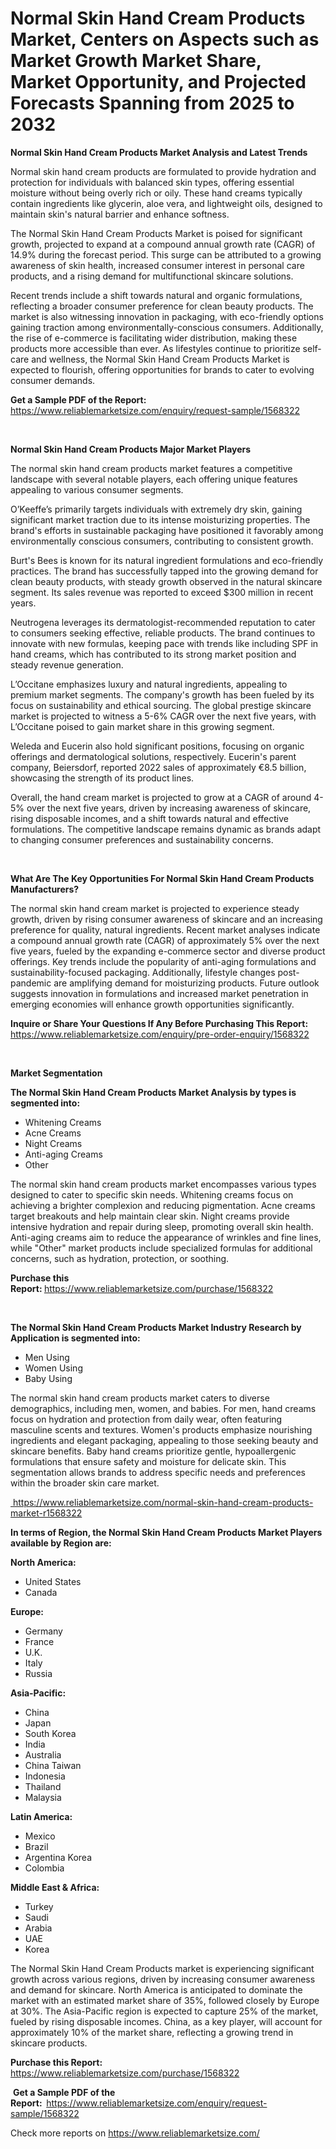 <p><h1>Normal Skin Hand Cream Products Market, Centers on Aspects such as Market Growth Market Share, Market Opportunity, and Projected Forecasts Spanning from 2025 to 2032</h1></p><p><strong>Normal Skin Hand Cream Products Market Analysis and Latest Trends</strong></p>
<p><p>Normal skin hand cream products are formulated to provide hydration and protection for individuals with balanced skin types, offering essential moisture without being overly rich or oily. These hand creams typically contain ingredients like glycerin, aloe vera, and lightweight oils, designed to maintain skin's natural barrier and enhance softness.</p><p>The Normal Skin Hand Cream Products Market is poised for significant growth, projected to expand at a compound annual growth rate (CAGR) of 14.9% during the forecast period. This surge can be attributed to a growing awareness of skin health, increased consumer interest in personal care products, and a rising demand for multifunctional skincare solutions. </p><p>Recent trends include a shift towards natural and organic formulations, reflecting a broader consumer preference for clean beauty products. The market is also witnessing innovation in packaging, with eco-friendly options gaining traction among environmentally-conscious consumers. Additionally, the rise of e-commerce is facilitating wider distribution, making these products more accessible than ever. As lifestyles continue to prioritize self-care and wellness, the Normal Skin Hand Cream Products Market is expected to flourish, offering opportunities for brands to cater to evolving consumer demands.</p></p>
<p><strong>Get a Sample PDF of the Report:&nbsp;</strong> <a href="https://www.reliablemarketsize.com/enquiry/request-sample/1568322?utm_campaign=3530&utm_medium=2&utm_source=Github&utm_content=ia&utm_term=25032025&utm_id=normal-skin-hand-cream-products">https://www.reliablemarketsize.com/enquiry/request-sample/1568322</a></p>
<p>&nbsp;</p>
<p><strong>Normal Skin Hand Cream Products Major Market Players</strong></p>
<p><p>The normal skin hand cream products market features a competitive landscape with several notable players, each offering unique features appealing to various consumer segments.</p><p>O’Keeffe’s primarily targets individuals with extremely dry skin, gaining significant market traction due to its intense moisturizing properties. The brand's efforts in sustainable packaging have positioned it favorably among environmentally conscious consumers, contributing to consistent growth.</p><p>Burt's Bees is known for its natural ingredient formulations and eco-friendly practices. The brand has successfully tapped into the growing demand for clean beauty products, with steady growth observed in the natural skincare segment. Its sales revenue was reported to exceed $300 million in recent years.</p><p>Neutrogena leverages its dermatologist-recommended reputation to cater to consumers seeking effective, reliable products. The brand continues to innovate with new formulas, keeping pace with trends like including SPF in hand creams, which has contributed to its strong market position and steady revenue generation.</p><p>L’Occitane emphasizes luxury and natural ingredients, appealing to premium market segments. The company's growth has been fueled by its focus on sustainability and ethical sourcing. The global prestige skincare market is projected to witness a 5-6% CAGR over the next five years, with L’Occitane poised to gain market share in this growing segment.</p><p>Weleda and Eucerin also hold significant positions, focusing on organic offerings and dermatological solutions, respectively. Eucerin's parent company, Beiersdorf, reported 2022 sales of approximately €8.5 billion, showcasing the strength of its product lines.</p><p>Overall, the hand cream market is projected to grow at a CAGR of around 4-5% over the next five years, driven by increasing awareness of skincare, rising disposable incomes, and a shift towards natural and effective formulations. The competitive landscape remains dynamic as brands adapt to changing consumer preferences and sustainability concerns.</p></p>
<p>&nbsp;</p>
<p><strong>What Are The Key Opportunities For Normal Skin Hand Cream Products Manufacturers?</strong></p>
<p><p>The normal skin hand cream market is projected to experience steady growth, driven by rising consumer awareness of skincare and an increasing preference for quality, natural ingredients. Recent market analyses indicate a compound annual growth rate (CAGR) of approximately 5% over the next five years, fueled by the expanding e-commerce sector and diverse product offerings. Key trends include the popularity of anti-aging formulations and sustainability-focused packaging. Additionally, lifestyle changes post-pandemic are amplifying demand for moisturizing products. Future outlook suggests innovation in formulations and increased market penetration in emerging economies will enhance growth opportunities significantly.</p></p>
<p><strong>Inquire or Share Your Questions If Any Before Purchasing This Report:</strong> <a href="https://www.reliablemarketsize.com/enquiry/pre-order-enquiry/1568322?utm_campaign=3530&utm_medium=2&utm_source=Github&utm_content=ia&utm_term=25032025&utm_id=normal-skin-hand-cream-products">https://www.reliablemarketsize.com/enquiry/pre-order-enquiry/1568322</a></p>
<p>&nbsp;</p>
<p><strong>Market Segmentation</strong></p>
<p><strong>The Normal Skin Hand Cream Products Market Analysis by types is segmented into:</strong></p>
<p><ul><li>Whitening Creams</li><li>Acne Creams</li><li>Night Creams</li><li>Anti-aging Creams</li><li>Other</li></ul></p>
<p><p>The normal skin hand cream products market encompasses various types designed to cater to specific skin needs. Whitening creams focus on achieving a brighter complexion and reducing pigmentation. Acne creams target breakouts and help maintain clear skin. Night creams provide intensive hydration and repair during sleep, promoting overall skin health. Anti-aging creams aim to reduce the appearance of wrinkles and fine lines, while "Other" market products include specialized formulas for additional concerns, such as hydration, protection, or soothing.</p></p>
<p><strong>Purchase this Report:&nbsp;</strong><a href="https://www.reliablemarketsize.com/purchase/1568322?utm_campaign=3530&utm_medium=2&utm_source=Github&utm_content=ia&utm_term=25032025&utm_id=normal-skin-hand-cream-products">https://www.reliablemarketsize.com/purchase/1568322</a></p>
<p>&nbsp;</p>
<p><strong>The Normal Skin Hand Cream Products Market Industry Research by Application is segmented into:</strong></p>
<p><ul><li>Men Using</li><li>Women Using</li><li>Baby Using</li></ul></p>
<p><p>The normal skin hand cream products market caters to diverse demographics, including men, women, and babies. For men, hand creams focus on hydration and protection from daily wear, often featuring masculine scents and textures. Women's products emphasize nourishing ingredients and elegant packaging, appealing to those seeking beauty and skincare benefits. Baby hand creams prioritize gentle, hypoallergenic formulations that ensure safety and moisture for delicate skin. This segmentation allows brands to address specific needs and preferences within the broader skin care market.</p></p>
<p><a href="https://www.reliablemarketsize.com/normal-skin-hand-cream-products-market-r1568322?utm_campaign=3530&utm_medium=2&utm_source=Github&utm_content=ia&utm_term=25032025&utm_id=normal-skin-hand-cream-products">&nbsp;https://www.reliablemarketsize.com/normal-skin-hand-cream-products-market-r1568322</a></p>
<p><strong>In terms of Region, the Normal Skin Hand Cream Products Market Players available by Region are:</strong></p>
<p>
    <p> <strong> North America: </strong>
        <ul>
            <li>United States</li>
            <li>Canada</li>
        </ul>
        </p> 
    <p> <strong> Europe: </strong>
        <ul>
            <li>Germany</li>
            <li>France</li>
            <li>U.K.</li>
            <li>Italy</li>
            <li>Russia</li>
        </ul>
        </p> 
    <p> <strong> Asia-Pacific: </strong>
        <ul>
            <li>China</li>
            <li>Japan</li>
            <li>South Korea</li>
            <li>India</li>
            <li>Australia</li>
            <li>China Taiwan</li>
            <li>Indonesia</li>
            <li>Thailand</li>
            <li>Malaysia</li>
        </ul>
        </p> 
    <p> <strong> Latin America: </strong>
        <ul>
            <li>Mexico</li>
            <li>Brazil</li>
            <li>Argentina Korea</li>
            <li>Colombia</li>
        </ul>
        </p> 
    <p> <strong> Middle East & Africa: </strong>
        <ul>
            <li>Turkey</li>
            <li>Saudi</li>
            <li>Arabia</li>
            <li>UAE</li>
            <li>Korea</li>
        </ul>
    </p>
    </p>
<p><p>The Normal Skin Hand Cream Products market is experiencing significant growth across various regions, driven by increasing consumer awareness and demand for skincare. North America is anticipated to dominate the market with an estimated market share of 35%, followed closely by Europe at 30%. The Asia-Pacific region is expected to capture 25% of the market, fueled by rising disposable incomes. China, as a key player, will account for approximately 10% of the market share, reflecting a growing trend in skincare products.</p></p>
<p><strong>Purchase this Report: </strong><a href="https://www.reliablemarketsize.com/purchase/1568322?utm_campaign=3530&utm_medium=2&utm_source=Github&utm_content=ia&utm_term=25032025&utm_id=normal-skin-hand-cream-products">https://www.reliablemarketsize.com/purchase/1568322</a></p>
<p>&nbsp;<strong>Get a Sample PDF of the Report:&nbsp;&nbsp;</strong><a href="https://www.reliablemarketsize.com/enquiry/request-sample/1568322?utm_campaign=3530&utm_medium=2&utm_source=Github&utm_content=ia&utm_term=25032025&utm_id=normal-skin-hand-cream-products">https://www.reliablemarketsize.com/enquiry/request-sample/1568322</a></p>
<p><strong></strong></p>
<p>Check more reports on <a href="https://www.reliablemarketsize.com/?utm_campaign=3530&utm_medium=2&utm_source=Github&utm_content=ia&utm_term=25032025&utm_id=normal-skin-hand-cream-products">https://www.reliablemarketsize.com/</a></p>